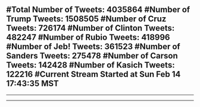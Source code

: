 #Total Number of Tweets: 4035864 
#Number of Trump Tweets: 1508505
#Number of Cruz Tweets: 726174
#Number of Clinton Tweets: 482247
#Number of Rubio Tweets: 418996
#Number of Jeb! Tweets: 361523
#Number of Sanders Tweets: 275478
#Number of Carson Tweets: 142428
#Number of Kasich Tweets: 122216
#Current Stream Started at Sun Feb 14 17:43:35 MST
---
---
---
